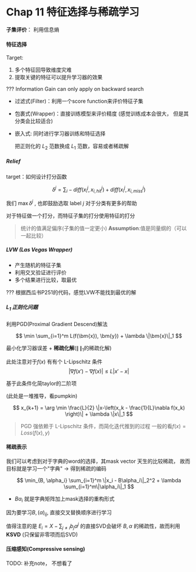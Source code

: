 # Chap 11 特征选择与稀疏学习

**子集评价**： 利用信息熵

#### 特征选择

Target:
1. 多个特征回导致维度灾难
2. 提取关键的特征可以提升学习器的效果

??? Information Gain can only apply on backward search

- 过滤式(Filter)：利用一个score function来评价特征子集
- 包裹式(Wrapper)：直接训练模型来评价精度 (感觉训练成本会很大， 但是其分类会比较适合)
- 嵌入式: 同时进行学习器训练和特征选择

    把正则化的 $L_2$ 范数换成 $L_1$ 范数，容易或者稀疏解

##### Relief

target：如何设计打分函数

$$
  \delta^j = \sum_i -diff(x_i^j, x_{i, hit}^j) + diff(x_i^j, x_{i, miss}^j)
$$

我们 $\max \delta^j$ , 也即鼓励选取 label $j$ 对于分类有更多的帮助

对于特征做一个打分，而特征子集的打分使用特征的打分

> 统计的值满足偏序(子集的值一定更小)
> **Assumption**:值是同量纲的（可以一起比较）

##### LVW (Las Vegas Wrapper)

- 产生随机的特征子集
- 利用交叉验证进行评价
- 多个结果进行比较，取最优

??? 根据西瓜书P251的代码，感觉LVW不能找到最优的解

##### $L_1$ 正则化问题

利用PGD(Proximal Gradient Descend)解法

$$
  \min \sum_{i=1}^m L(f(\bm{x}), \bm{y}) + \lambda \|\bm{x}\|_1
$$

最小化学习器误差 + **稀疏化解**($\|\,\|_1$的稀疏化解)

此处注意对于$f(x)$ 有有个 L-Lipschitz 条件
$$
  |\nabla f(x') - \nabla f(x)| \le L|x' - x|
$$

基于此条件化简taylor的二阶项

(此处是一堆推导，看pumpkin)

$$
  x_{k+1} = \arg \min \frac{L}{2} \|x-\left(x_k - \frac{1}{L}\nabla f(x_k) \right)\| + \lambda \|x\|_1
$$

> PGD 强依赖于 L-Lipschitz 条件，而简化迭代推到的过程
> 一般的看$f(x) = Loss(f(x), y)$

#### 稀疏表示

我们可以考虑到对于字典的word的选择，其mask vector 天生的比较稀疏， 故而目标就是学习一个"字典" $\to$ 得到稀疏的编码

$$
  \min_{B, \alpha_i} \sum_{i=1}^m \|x_i - B\alpha_i\|_2^2 + \lambda \sum_{i=1}^m\|\alpha_i\|_1
$$

- $B\alpha_i$ 就是字典矩阵加上mask选择的重构形式

因为要学习$B, (\alpha)_{ij}$, 直接交叉替换顺序进行学习

值得注意的是 $E_i = X - \sum_{j\neq i}b_j\alpha^j$ 的直接SVD会破坏 $B, \alpha$ 的稀疏性，故而利用 **KSVD** (只保留非零项而后SVD)

#### 压缩感知(Compressive sensing)

TODO: 补充note， 不想看了


